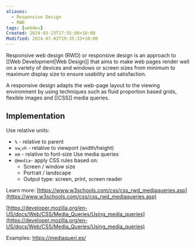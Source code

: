 ```yaml
---
aliases:
  - Responsive Design
  - RWD
tags: [webdev]
Created: 2024-03-23T17:55:08+10:00
Modified: 2024-07-03T19:35:33+10:00
---
```

Responsive web design (RWD) or responsive design is an approach to [[Web Development|Web Design]] that aims to make web pages render well on a variety of devices and windows or screen sizes from minimum to maximum display size to ensure usability and satisfaction.

A responsive design adapts the web-page layout to the viewing environment by using techniques such as fluid proportion based grids, flexible images and [[CSS]] media queries.

## Implementation
Use relative units:
- `%` - relative to parent
- `vw`,`vh` - relative to viewport (width/height)
- `em` - relative to font-size
Use media queries
-  `@media`- apply CSS rules based on:
	- Screen / window size
	- Portrait / landscape
	- Output type: screen, print, screen reader

Learn more:
[https://www.w3schools.com/css/css_rwd_mediaqueries.asp](https://www.w3schools.com/css/css_rwd_mediaqueries.asp)

[https://developer.mozilla.org/en-US/docs/Web/CSS/Media_Queries/Using_media_queries](https://developer.mozilla.org/en-US/docs/Web/CSS/Media_Queries/Using_media_queries)

Examples:
https://mediaqueri.es/

